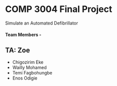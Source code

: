 # COMP 3004 Final Project 
Simulate an Automated Defibrillator 


#### Team Members - 
## TA: Zoe
- Chigozirim Eke
- Wailly Mohamed
- Temi Fagbohungbe
- Enos Odigie
